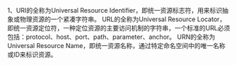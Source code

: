 1、URI的全称为Universal Resource Identifier，即统一资源标志符，用来标识抽象或物理资源的一个紧凑字符串。
   URL的全称为Universal Resource Locator，即统一资源定位符，一种定位资源的主要访问机制的字符串，一个标准的URL必须包括：protocol、host、port、path、parameter、anchor。
   URN的全称为Universal Resource Name，即统一资源名称，通过特定命名空间中的唯一名称或ID来标识资源。
